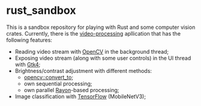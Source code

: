 # rust_sandbox

This is a sandbox repository for playing with Rust and some computer vision crates.
Currently, there is the [video-processing](video-processing) apllication that has the following features:
* Reading video stream with [OpenCV](https://github.com/twistedfall/opencv-rust) in the background thread;
* Exposing video stream (along with some user controls) in the UI thread with [Gtk4](https://github.com/gtk-rs/gtk4-rs);
* Brightness/contrast adjustment with different methods:
    * [opencv::convert_to](https://docs.rs/opencv/latest/opencv/core/struct.Mat.html#method.convert_to);
    * own sequential processing;
    * own parallel [Rayon](https://github.com/rayon-rs/rayon)-based processing;
* Image classification with [TensorFlow](https://github.com/tensorflow/rust) (MobileNetV3);



 
